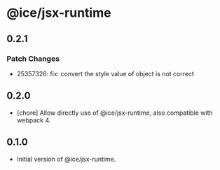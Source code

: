 # @ice/jsx-runtime

## 0.2.1

### Patch Changes

- 25357326: fix: convert the style value of object is not correct

## 0.2.0

- [chore] Allow directly use of @ice/jsx-runtime, also compatible with webpack 4.

## 0.1.0

- Initial version of @ice/jsx-runtime.
